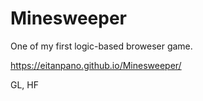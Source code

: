 # Minesweeper

One of my first logic-based broweser game.

https://eitanpano.github.io/Minesweeper/

GL, HF
